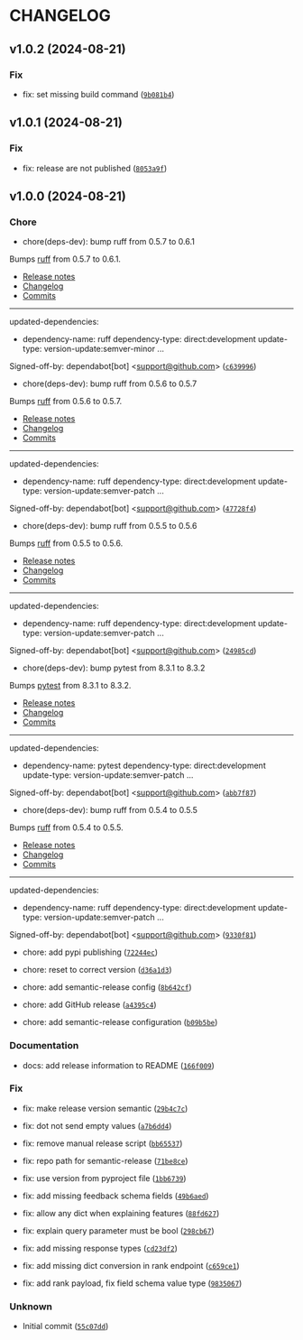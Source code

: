 # CHANGELOG

## v1.0.2 (2024-08-21)

### Fix

* fix: set missing build command ([`9b081b4`](https://github.com/eliias/metarank/commit/9b081b40847ba7f37e3633d2360d41b747a94c06))

## v1.0.1 (2024-08-21)

### Fix

* fix: release are not published ([`8053a9f`](https://github.com/eliias/metarank/commit/8053a9fea7b24343fce20134c73ffdc81d8fadb2))

## v1.0.0 (2024-08-21)

### Chore

* chore(deps-dev): bump ruff from 0.5.7 to 0.6.1

Bumps [ruff](https://github.com/astral-sh/ruff) from 0.5.7 to 0.6.1.
- [Release notes](https://github.com/astral-sh/ruff/releases)
- [Changelog](https://github.com/astral-sh/ruff/blob/main/CHANGELOG.md)
- [Commits](https://github.com/astral-sh/ruff/compare/0.5.7...0.6.1)

---
updated-dependencies:
- dependency-name: ruff
  dependency-type: direct:development
  update-type: version-update:semver-minor
...

Signed-off-by: dependabot[bot] &lt;support@github.com&gt; ([`c639996`](https://github.com/eliias/metarank/commit/c639996c47e656cfefba3ee2f474976c6d870f3f))

* chore(deps-dev): bump ruff from 0.5.6 to 0.5.7

Bumps [ruff](https://github.com/astral-sh/ruff) from 0.5.6 to 0.5.7.
- [Release notes](https://github.com/astral-sh/ruff/releases)
- [Changelog](https://github.com/astral-sh/ruff/blob/main/CHANGELOG.md)
- [Commits](https://github.com/astral-sh/ruff/compare/0.5.6...0.5.7)

---
updated-dependencies:
- dependency-name: ruff
  dependency-type: direct:development
  update-type: version-update:semver-patch
...

Signed-off-by: dependabot[bot] &lt;support@github.com&gt; ([`47728f4`](https://github.com/eliias/metarank/commit/47728f4ad7ce3feb0d9e78c9fd8a3d3a493f5361))

* chore(deps-dev): bump ruff from 0.5.5 to 0.5.6

Bumps [ruff](https://github.com/astral-sh/ruff) from 0.5.5 to 0.5.6.
- [Release notes](https://github.com/astral-sh/ruff/releases)
- [Changelog](https://github.com/astral-sh/ruff/blob/main/CHANGELOG.md)
- [Commits](https://github.com/astral-sh/ruff/compare/0.5.5...0.5.6)

---
updated-dependencies:
- dependency-name: ruff
  dependency-type: direct:development
  update-type: version-update:semver-patch
...

Signed-off-by: dependabot[bot] &lt;support@github.com&gt; ([`24985cd`](https://github.com/eliias/metarank/commit/24985cde2f7793622805a096978965d68efeb2e2))

* chore(deps-dev): bump pytest from 8.3.1 to 8.3.2

Bumps [pytest](https://github.com/pytest-dev/pytest) from 8.3.1 to 8.3.2.
- [Release notes](https://github.com/pytest-dev/pytest/releases)
- [Changelog](https://github.com/pytest-dev/pytest/blob/main/CHANGELOG.rst)
- [Commits](https://github.com/pytest-dev/pytest/compare/8.3.1...8.3.2)

---
updated-dependencies:
- dependency-name: pytest
  dependency-type: direct:development
  update-type: version-update:semver-patch
...

Signed-off-by: dependabot[bot] &lt;support@github.com&gt; ([`abb7f87`](https://github.com/eliias/metarank/commit/abb7f879d9324dde9c638c2141d2349c5a9a9051))

* chore(deps-dev): bump ruff from 0.5.4 to 0.5.5

Bumps [ruff](https://github.com/astral-sh/ruff) from 0.5.4 to 0.5.5.
- [Release notes](https://github.com/astral-sh/ruff/releases)
- [Changelog](https://github.com/astral-sh/ruff/blob/main/CHANGELOG.md)
- [Commits](https://github.com/astral-sh/ruff/compare/0.5.4...0.5.5)

---
updated-dependencies:
- dependency-name: ruff
  dependency-type: direct:development
  update-type: version-update:semver-patch
...

Signed-off-by: dependabot[bot] &lt;support@github.com&gt; ([`9330f81`](https://github.com/eliias/metarank/commit/9330f811d5254e1f5c3ae356002760a95da90e14))

* chore: add pypi publishing ([`72244ec`](https://github.com/eliias/metarank/commit/72244eccf6e3d0c422c853b8d9e6e841acca4b12))

* chore: reset to correct version ([`d36a1d3`](https://github.com/eliias/metarank/commit/d36a1d30f4a8594d3a9764648f198a9f5ab06d08))

* chore: add semantic-release config ([`8b642cf`](https://github.com/eliias/metarank/commit/8b642cfa014659478cdd7de52bc1dc67a261830a))

* chore: add GitHub release ([`a4395c4`](https://github.com/eliias/metarank/commit/a4395c41b212511d160e193c39f3269075da25ad))

* chore: add semantic-release configuration ([`b09b5be`](https://github.com/eliias/metarank/commit/b09b5be24c400db7f0ca4a1f806b9a9913a7ac29))

### Documentation

* docs: add release information to README ([`166f009`](https://github.com/eliias/metarank/commit/166f009fe5357205012b6c3c218e6f95fcf55780))

### Fix

* fix: make release version semantic ([`29b4c7c`](https://github.com/eliias/metarank/commit/29b4c7ceb6678a82dbb032b62976c5a3ecb9124d))

* fix: dot not send empty values ([`a7b6dd4`](https://github.com/eliias/metarank/commit/a7b6dd40d988f996a1174968ede3f218627c0c73))

* fix: remove manual release script ([`bb65537`](https://github.com/eliias/metarank/commit/bb65537385d7cd9f52594185831908e30a915e70))

* fix: repo path for semantic-release ([`71be8ce`](https://github.com/eliias/metarank/commit/71be8cefb4a8f98daf61f22b2298e9c41d1b7857))

* fix: use version from pyproject file ([`1bb6739`](https://github.com/eliias/metarank/commit/1bb67394f381a7c1213540bbf34d65031028bf9c))

* fix: add missing feedback schema fields ([`49b6aed`](https://github.com/eliias/metarank/commit/49b6aedba79c8d5b7831a5e0ecc81574aab6832c))

* fix: allow any dict when explaining features ([`88fd627`](https://github.com/eliias/metarank/commit/88fd627a0a7e88b63594a79a564d45ae3c6b07fe))

* fix: explain query parameter must be bool ([`298cb67`](https://github.com/eliias/metarank/commit/298cb672567112a73d70bd91cd241e2d06164456))

* fix: add missing response types ([`cd23df2`](https://github.com/eliias/metarank/commit/cd23df28d27aa418ecd48f82715a1533b068df13))

* fix: add missing dict conversion in rank endpoint ([`c659ce1`](https://github.com/eliias/metarank/commit/c659ce1593ab107e8b03d65a082c8ccf13b56427))

* fix: add rank payload, fix field schema value type ([`9835067`](https://github.com/eliias/metarank/commit/98350677faa19198c96aa643a27199bb1d44b64a))

### Unknown

* Initial commit ([`55c07dd`](https://github.com/eliias/metarank/commit/55c07dd20b6dd6976872097d8073e93bb91526e7))

